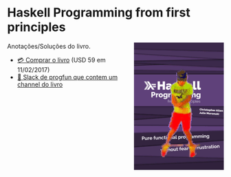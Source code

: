 # Haskell Programming from first principles

<img src="https://raw.githubusercontent.com/funkeiro/haskellbook/master/bookcover.gif" align="right">

Anotações/Soluções do livro.

- [:credit_card: Comprar o livro](http://haskellbook.com/) (USD 59 em 11/02/2017)  
- [:speech_balloon: Slack de progfun que contem um channel do livro](https://fpchat-invite.herokuapp.com/)  



